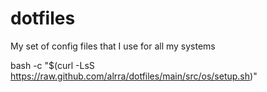 # dotfiles
My set of config files that I use for all my systems


bash -c "$(curl -LsS https://raw.github.com/alrra/dotfiles/main/src/os/setup.sh)"
